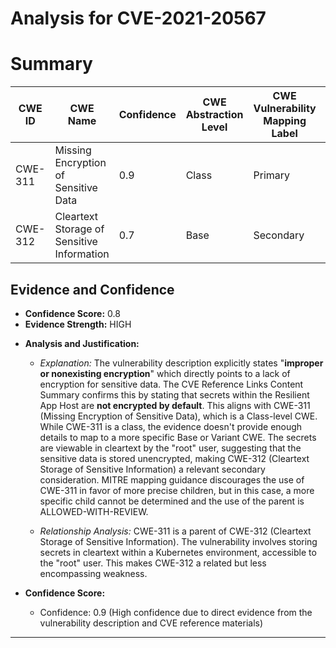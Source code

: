 # Analysis for CVE-2021-20567

# Summary
| CWE ID | CWE Name | Confidence | CWE Abstraction Level | CWE Vulnerability Mapping Label | CWE-Vulnerability Mapping Notes |
|---|---|---|---|---|---|
| CWE-311 | Missing Encryption of Sensitive Data | 0.9 | Class | Primary | Allowed-with-Review |
| CWE-312 | Cleartext Storage of Sensitive Information | 0.7 | Base | Secondary | Allowed |

## Evidence and Confidence

*   **Confidence Score:** 0.8
*   **Evidence Strength:** HIGH

- **Analysis and Justification:**  
  - *Explanation:* The vulnerability description explicitly states "**improper or nonexisting encryption**" which directly points to a lack of encryption for sensitive data. The CVE Reference Links Content Summary confirms this by stating that secrets within the Resilient App Host are **not encrypted by default**. This aligns with CWE-311 (Missing Encryption of Sensitive Data), which is a Class-level CWE. While CWE-311 is a class, the evidence doesn't provide enough details to map to a more specific Base or Variant CWE. The secrets are viewable in cleartext by the "root" user, suggesting that the sensitive data is stored unencrypted, making CWE-312 (Cleartext Storage of Sensitive Information) a relevant secondary consideration. MITRE mapping guidance discourages the use of CWE-311 in favor of more precise children, but in this case, a more specific child cannot be determined and the use of the parent is ALLOWED-WITH-REVIEW.

  - *Relationship Analysis:* CWE-311 is a parent of CWE-312 (Cleartext Storage of Sensitive Information). The vulnerability involves storing secrets in cleartext within a Kubernetes environment, accessible to the "root" user. This makes CWE-312 a related but less encompassing weakness.

- **Confidence Score:**  
  - Confidence: 0.9 (High confidence due to direct evidence from the vulnerability description and CVE reference materials)

---